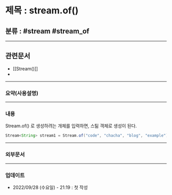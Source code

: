 # 제목 : stream.of()

## 분류 : #stream #stream_of

---
## 관련문서
- [[Stream()]]
- 

----
### 요약(사용설명)

---
### 내용
Stream.of() 로 생성하려는 개체를 입력하면, 스틺 객체로 생성이 된다.
```java
Stream<String> stream1 = Stream.of("code", "chacha", "blog", "example");
```
----
### 외부문서


----
### 업데이트
-  2022/09/28 (수요일) - 21:19 : 첫 작성








